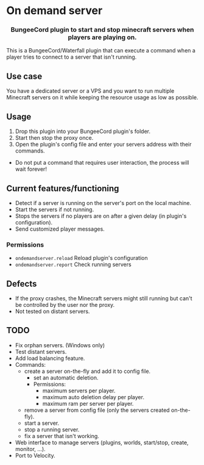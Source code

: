 # On demand server
<h3 style="text-align: center;">BungeeCord plugin to start and stop minecraft servers when players are playing on.</h2>
This is a BungeeCord/Waterfall plugin that can execute a command when a player tries to connect to a server that isn't running.

## Use case
You have a dedicated server or a VPS and you want to run multiple Minecraft servers on it while keeping the resource usage as low as possible.

## Usage
1. Drop this plugin into your BungeeCord plugin's folder.
2. Start then stop the proxy once.
3. Open the plugin's config file and enter your servers address with their commands.
- Do not put a command that requires user interaction, the process will wait forever!

## Current features/functioning
- Detect if a server is running on the server's port on the local machine.
- Start the servers if not running.
- Stops the servers if no players are on after a given delay (in plugin's configuration).
- Send customized player messages.

### Permissions
- `ondemandserver.reload` Reload plugin's configuration
- `ondemandserver.report` Check running servers

## Defects
- If the proxy crashes, the Minecraft servers might still running but can't be controlled by the user nor the proxy.
- Not tested on distant servers.

## TODO
- Fix orphan servers. (Windows only)
- Test distant servers.
- Add load balancing feature.
- Commands:
    - create a server on-the-fly and add it to config file.
        - set an automatic deletion.
        - Permissions:
            - maximum servers per player.
            - maximum auto deletion delay per player.
            - maximum ram per server per player.
    - remove a server from config file (only the servers created on-the-fly).
    - start a server.
    - stop a running server.
    - fix a server that isn't working.
- Web interface to manage servers (plugins, worlds, start/stop, create, monitor, ...).
- Port to Velocity.